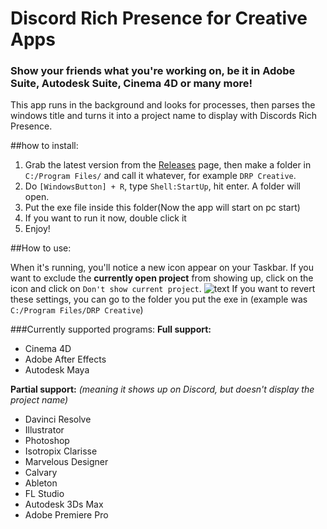 # Discord Rich Presence for Creative Apps
### Show your friends what you're working on, be it in Adobe Suite, Autodesk Suite, Cinema 4D or many more!
This app runs in the background and looks for processes, then parses the windows title and turns it into a project name to display with Discords Rich Presence.


##how to install:
1. Grab the latest version from the [Releases](https://github.com) page, then make a folder in `C:/Program Files/` and call it whatever, for example `DRP Creative`. 
3. Do `[WindowsButton] + R`, type `Shell:StartUp`, hit enter. A folder will open.
4. Put the exe file inside this folder(Now the app will start on pc start)
5. If you want to run it now, double click it
6. Enjoy!

##How to use:

When it's running, you'll notice a new icon appear on your Taskbar. If you want to exclude the **currently open project** from showing up, click on the icon and click on `Don't show current project`.
![text](https://i.imgur.com/nADffGB.png)
If you want to revert these settings, you can go to the folder you put the exe in (example was `C:/Program Files/DRP Creative`)

###Currently supported programs:
**Full support:**
-   Cinema 4D
-   Adobe After Effects
-   Autodesk Maya

**Partial support:** *(meaning it shows up on Discord, but doesn't display the project name)*
-   Davinci Resolve
-   Illustrator
-   Photoshop
-   Isotropix Clarisse
-   Marvelous Designer
-   Calvary
-   Ableton
-   FL Studio
-   Autodesk 3Ds Max
-   Adobe Premiere Pro
